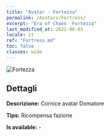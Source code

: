 ```yaml
---
title: "Avatar - Fortezza"
permalink: /Avatars/Fortress/
excerpt: "Era of Chaos  Fortezza"
last_modified_at: 2021-06-03
locale: it
ref: "Fortress.md"
toc: false
classes: wide
---
```

 ![Fortezza](/images/a/avatarFrame_46.png)

## Dettagli

 **Descrizione:** Cornice avatar Domatore 

 **Tips:** Ricompensa fazione 

 **Is available:**  - 

